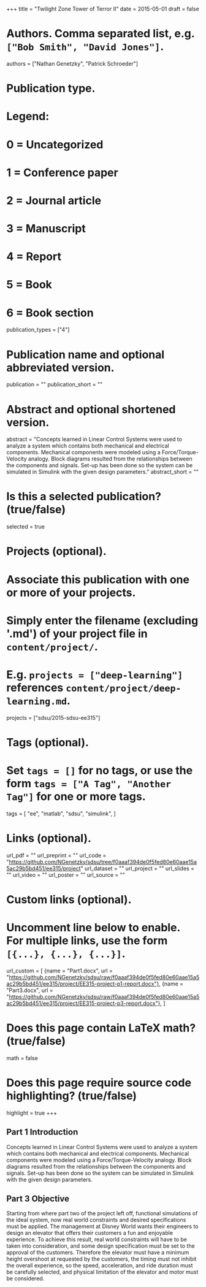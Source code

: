+++
title = "Twilight Zone Tower of Terror II"
date = 2015-05-01
draft = false

# Authors. Comma separated list, e.g. `["Bob Smith", "David Jones"]`.
authors = ["Nathan Genetzky", "Patrick Schroeder"]

# Publication type.
# Legend:
# 0 = Uncategorized
# 1 = Conference paper
# 2 = Journal article
# 3 = Manuscript
# 4 = Report
# 5 = Book
# 6 = Book section
publication_types = ["4"]

# Publication name and optional abbreviated version.
publication = ""
publication_short = ""

# Abstract and optional shortened version.
abstract = "Concepts learned in Linear Control Systems were used to analyze a system which contains both mechanical and electrical components. Mechanical components were modeled using a Force/Torque-Velocity analogy. Block diagrams resulted from the relationships between the components and signals. Set-up has been done so the system can be simulated in Simulink with the given design parameters."
abstract_short = ""

# Is this a selected publication? (true/false)
selected = true

# Projects (optional).
#   Associate this publication with one or more of your projects.
#   Simply enter the filename (excluding '.md') of your project file in `content/project/`.
#   E.g. `projects = ["deep-learning"]` references `content/project/deep-learning.md`.
projects = ["sdsu/2015-sdsu-ee315"]

# Tags (optional).
#   Set `tags = []` for no tags, or use the form `tags = ["A Tag", "Another Tag"]` for one or more tags.
tags = [
    "ee",
    "matlab",
    "sdsu",
    "simulink",
]

# Links (optional).
url_pdf = ""
url_preprint = ""
url_code = "https://github.com/NGenetzky/sdsu/tree/f0aaaf394de0f5fed80e60aae15a5ac29b5bd451/ee315/project"
url_dataset = ""
url_project = ""
url_slides = ""
url_video = ""
url_poster = ""
url_source = ""

# Custom links (optional).
#   Uncomment line below to enable. For multiple links, use the form `[{...}, {...}, {...}]`.
url_custom = [
    {name = "Part1.docx", url = "https://github.com/NGenetzky/sdsu/raw/f0aaaf394de0f5fed80e60aae15a5ac29b5bd451/ee315/project/EE315-project-p1-report.docx"},
    {name = "Part3.docx", url = "https://github.com/NGenetzky/sdsu/raw/f0aaaf394de0f5fed80e60aae15a5ac29b5bd451/ee315/project/EE315-project-p3-report.docx"},
]

# Does this page contain LaTeX math? (true/false)
math = false

# Does this page require source code highlighting? (true/false)
highlight = true
+++

## Part 1 Introduction

Concepts learned in Linear Control Systems were used to analyze a system which contains both mechanical and electrical components. Mechanical components were modeled using a Force/Torque-Velocity analogy. Block diagrams resulted from the relationships between the components and signals. Set-up has been done so the system can be simulated in Simulink with the given design parameters. 

## Part 3 Objective

Starting from where part two of the project left off, functional simulations of the ideal system, now real world constraints and desired specifications must be applied. The management at Disney World wants their engineers to design an elevator that offers their customers a fun and enjoyable experience. To achieve this result, real world constraints will have to be taken into consideration, and some design specification must be set to the approval of the customers. Therefore the elevator must have a minimum height overshoot at requested by the customers, the timing must not inhibit the overall experience, so the speed, acceleration, and ride duration must be carefully selected, and physical limitation of the elevator and motor must be considered.

